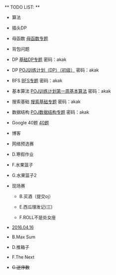 ** TODO LIST: **

* 算法

 * 插头DP 
 
 * 母函数 [母函数专题](http://acm.hust.edu.cn/vjudge/contest/view.action?cid=52844#overview)
 
 * 背包问题
 
 * DP [基础DP专题](http://acm.hust.edu.cn/vjudge/contest/view.action?cid=110508#overview) 密码：akak
 
 * DP [POJ训练计划（DP）（初级）](http://acm.hust.edu.cn/vjudge/contest/view.action?cid=99272#overview) 密码：akak
 
 * BFS [BFS专题](http://acm.hust.edu.cn/vjudge/contest/view.action?cid=87959#overview) 密码：akak
 
 * 基本算法 [POJ训练计划第一周基本算法](POJ训练计划第一周基本算法) 密码：akak
 
 * 搜索基础 [搜索基础专题](http://acm.hust.edu.cn/vjudge/contest/view.action?cid=101987#overview) 密码：akak
 
 * 数据结构 [POJ数据结构专题](http://acm.hust.edu.cn/vjudge/contest/view.action?cid=100412#overview) 密码：akak

 * Google 40题 [40题](http://www.cnblogs.com/kuangbin/archive/2012/12/12/2814575.html)

* 博客

 *  网络预选赛
 
   * D.寒假作业
 
   * F.水果篮子
  
   * G.水果篮子2
  
 * 现场赛
 
   * B.买酒（提交oj）
  
   * E.西瓜理发记(三)
  
   * F.ROLL不是处女座

  * [2016.04.16](http://acm.hust.edu.cn/vjudge/contest/view.action?cid=113042#overview)
   
   * B.Max Sum
   
   * D.推箱子
   
   * F.The Next
   
   * <del> G.逆序数 <del>